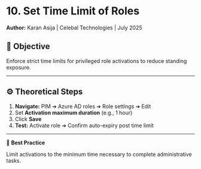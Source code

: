 # 10. Set Time Limit of Roles

**Author:** Karan Asija | Celebal Technologies | July 2025

## 📌 Objective

Enforce strict time limits for privileged role activations to reduce standing exposure.

---

## ⚙️ Theoretical Steps

1. **Navigate:** PIM ➔ Azure AD roles ➔ Role settings ➔ Edit  
2. Set **Activation maximum duration** (e.g., 1 hour)  
3. Click **Save**  
4. **Test:** Activate role ➔ Confirm auto-expiry post time limit

---

🔎 **Best Practice**

Limit activations to the minimum time necessary to complete administrative tasks.
